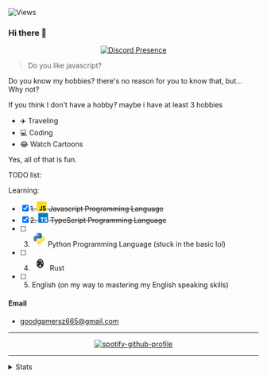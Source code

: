![Views](https://komarev.com/ghpvc/?username=Syrup&label=views)

### Hi there 👋

<p align="center" style="display: block;">
  <a href="https://discord.com/users/681843628317868049"><img src="https://lanyard.cnrad.dev/api/681843628317868049?idleMessage=I%27m%20currently%20not%20doing%20anything%21%20%28It%20mean%20i%27m%20so%20busy%20lol%29" alt="Discord Presence" /></a>
</p>


> Do you like javascript?

Do you know my hobbies? there's no reason for you to know that, but... Why not?

If you think I don't have a hobby? maybe i have at least 3 hobbies
- ✈️ Traveling
- 💻 Coding
- 😂 Watch Cartoons

Yes, all of that is fun.

TODO list:

Learning:

- [x] ~~1. <img height="20" width="20" src="./icons/javascript.svg" /> Javascript Programming Language~~
- [x] ~~2. <img height="20" width="20" src="./icons/typescript.svg" /> TypeScript Programming Language~~
- [ ] 3. <img height="28" width="28" src="./icons/python.svg" /> Python Programming Language (stuck in the basic lol)
- [ ] 4. <img height="28" width="32" src="./icons/rust.svg" /> Rust
- [ ] 5. English (on my way to mastering my English speaking skills)

#### Email
- goodgamersz665@gmail.com

---

<p align="center"><a href="https://spotify-github-profile.vercel.app/api/view?uid=31pgt4v77ezmpwbxf3y2e6tqwn3y&amp;redirect=true"><img src="https://spotify-github-profile.vercel.app/api/view?uid=31pgt4v77ezmpwbxf3y2e6tqwn3y&amp;cover_image=true&amp;theme=default&amp;show_offline=true&amp;background_color=121212&amp;interchange=true&amp;bar_color_cover=true" alt="spotify-github-profile"></a></p>

---

<details>
<summary>Stats</summary>
<div align="center">
<img src="https://github-profile-trophy.vercel.app/?username=Syrup&theme=dracula&count_private=true">
</div>
<img align="left" src="https://github-readme-stats.vercel.app/api?username=syrup&show_icons=true&hide_border=true&theme=tokyonight">
<img align="center" src="https://github-readme-stats.vercel.app/api/top-langs/?username=Syrup&theme=tokyonight&hide=batchfile">
</details>
